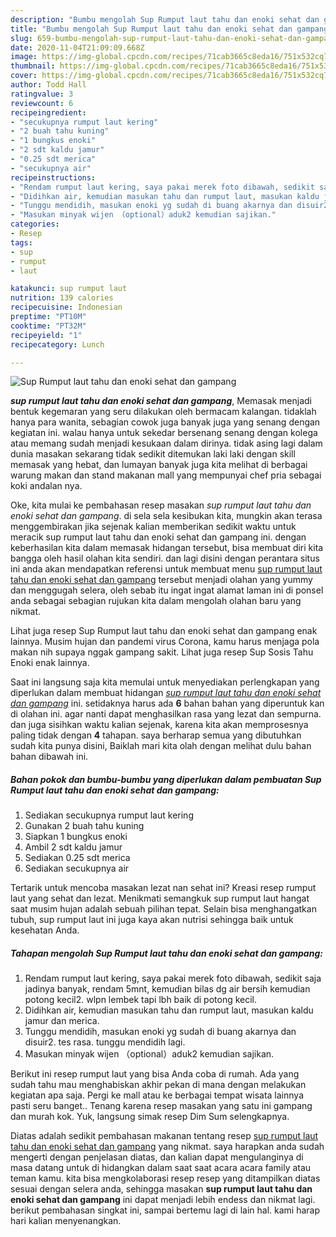 ```yaml
---
description: "Bumbu mengolah Sup Rumput laut tahu dan enoki sehat dan gampang, Anti Gagal"
title: "Bumbu mengolah Sup Rumput laut tahu dan enoki sehat dan gampang, Anti Gagal"
slug: 659-bumbu-mengolah-sup-rumput-laut-tahu-dan-enoki-sehat-dan-gampang-anti-gagal
date: 2020-11-04T21:09:09.668Z
image: https://img-global.cpcdn.com/recipes/71cab3665c8eda16/751x532cq70/sup-rumput-laut-tahu-dan-enoki-sehat-dan-gampang-foto-resep-utama.jpg
thumbnail: https://img-global.cpcdn.com/recipes/71cab3665c8eda16/751x532cq70/sup-rumput-laut-tahu-dan-enoki-sehat-dan-gampang-foto-resep-utama.jpg
cover: https://img-global.cpcdn.com/recipes/71cab3665c8eda16/751x532cq70/sup-rumput-laut-tahu-dan-enoki-sehat-dan-gampang-foto-resep-utama.jpg
author: Todd Hall
ratingvalue: 3
reviewcount: 6
recipeingredient:
- "secukupnya rumput laut kering"
- "2 buah tahu kuning"
- "1 bungkus enoki"
- "2 sdt kaldu jamur"
- "0.25 sdt merica"
- "secukupnya air"
recipeinstructions:
- "Rendam rumput laut kering, saya pakai merek foto dibawah, sedikit saja jadinya banyak, rendam 5mnt, kemudian bilas dg air bersih kemudian potong kecil2. wlpn lembek tapi lbh baik di potong kecil."
- "Didihkan air, kemudian masukan tahu dan rumput laut, masukan kaldu jamur dan merica."
- "Tunggu mendidih, masukan enoki yg sudah di buang akarnya dan disuir2. tes rasa. tunggu mendidih lagi."
- "Masukan minyak wijen （optional）aduk2 kemudian sajikan."
categories:
- Resep
tags:
- sup
- rumput
- laut

katakunci: sup rumput laut 
nutrition: 139 calories
recipecuisine: Indonesian
preptime: "PT10M"
cooktime: "PT32M"
recipeyield: "1"
recipecategory: Lunch

---
```



![Sup Rumput laut tahu dan enoki sehat dan gampang](https://img-global.cpcdn.com/recipes/71cab3665c8eda16/751x532cq70/sup-rumput-laut-tahu-dan-enoki-sehat-dan-gampang-foto-resep-utama.jpg)

<b><i>sup rumput laut tahu dan enoki sehat dan gampang</i></b>, Memasak menjadi bentuk kegemaran yang seru dilakukan oleh bermacam kalangan. tidaklah hanya para wanita, sebagian cowok juga banyak juga yang senang dengan kegiatan ini. walau hanya untuk sekedar bersenang senang dengan kolega atau memang sudah menjadi kesukaan dalam dirinya. tidak asing lagi dalam dunia masakan sekarang tidak sedikit ditemukan laki laki dengan skill memasak yang hebat, dan lumayan banyak juga kita melihat di berbagai warung makan dan stand makanan mall yang mempunyai chef pria sebagai koki andalan nya.

Oke, kita mulai ke pembahasan resep masakan <i>sup rumput laut tahu dan enoki sehat dan gampang</i>. di sela sela kesibukan kita, mungkin akan terasa menggembirakan jika sejenak kalian memberikan sedikit waktu untuk meracik sup rumput laut tahu dan enoki sehat dan gampang ini. dengan keberhasilan kita dalam memasak hidangan tersebut, bisa membuat diri kita bangga oleh hasil olahan kita sendiri. dan lagi disini dengan perantara situs ini anda akan mendapatkan referensi untuk membuat menu <u>sup rumput laut tahu dan enoki sehat dan gampang</u> tersebut menjadi olahan yang yummy dan menggugah selera, oleh sebab itu ingat ingat alamat laman ini di ponsel anda sebagai sebagian rujukan kita dalam mengolah olahan baru yang nikmat.

Lihat juga resep Sup Rumput laut tahu dan enoki sehat dan gampang enak lainnya. Musim hujan dan pandemi virus Corona, kamu harus menjaga pola makan nih supaya nggak gampang sakit. Lihat juga resep Sup Sosis Tahu Enoki enak lainnya.


Saat ini langsung saja kita memulai untuk menyediakan perlengkapan yang diperlukan dalam membuat hidangan <u><i>sup rumput laut tahu dan enoki sehat dan gampang</i></u> ini. setidaknya harus ada <b>6</b> bahan bahan yang diperuntuk kan di olahan ini. agar nanti dapat menghasilkan rasa yang lezat dan sempurna. dan juga sisihkan waktu kalian sejenak, karena kita akan memprosesnya paling tidak dengan <b>4</b> tahapan. saya berharap semua yang dibutuhkan sudah kita punya disini, Baiklah mari kita olah dengan melihat dulu bahan bahan dibawah ini.

<!--inarticleads1-->

##### Bahan pokok dan bumbu-bumbu yang diperlukan dalam pembuatan Sup Rumput laut tahu dan enoki sehat dan gampang:

1. Sediakan secukupnya rumput laut kering
1. Gunakan 2 buah tahu kuning
1. Siapkan 1 bungkus enoki
1. Ambil 2 sdt kaldu jamur
1. Sediakan 0.25 sdt merica
1. Sediakan secukupnya air


Tertarik untuk mencoba masakan lezat nan sehat ini? Kreasi resep rumput laut yang sehat dan lezat. Menikmati semangkuk sup rumput laut hangat saat musim hujan adalah sebuah pilihan tepat. Selain bisa menghangatkan tubuh, sup rumput laut ini juga kaya akan nutrisi sehingga baik untuk kesehatan Anda. 

<!--inarticleads2-->

##### Tahapan mengolah Sup Rumput laut tahu dan enoki sehat dan gampang:

1. Rendam rumput laut kering, saya pakai merek foto dibawah, sedikit saja jadinya banyak, rendam 5mnt, kemudian bilas dg air bersih kemudian potong kecil2. wlpn lembek tapi lbh baik di potong kecil.
1. Didihkan air, kemudian masukan tahu dan rumput laut, masukan kaldu jamur dan merica.
1. Tunggu mendidih, masukan enoki yg sudah di buang akarnya dan disuir2. tes rasa. tunggu mendidih lagi.
1. Masukan minyak wijen （optional）aduk2 kemudian sajikan.


Berikut ini resep rumput laut yang bisa Anda coba di rumah. Ada yang sudah tahu mau menghabiskan akhir pekan di mana dengan melakukan kegiatan apa saja. Pergi ke mall atau ke berbagai tempat wisata lainnya pasti seru banget.. Tenang karena resep masakan yang satu ini gampang dan murah kok. Yuk, langsung simak resep Dim Sum selengkapnya. 

Diatas adalah sedikit pembahasan makanan tentang resep <u>sup rumput laut tahu dan enoki sehat dan gampang</u> yang nikmat. saya harapkan anda sudah mengerti dengan penjelasan diatas, dan kalian dapat mengulanginya di masa datang untuk di hidangkan dalam saat saat acara acara family atau teman kamu. kita bisa mengkolaborasi resep resep yang ditampilkan diatas sesuai dengan selera anda, sehingga masakan <b>sup rumput laut tahu dan enoki sehat dan gampang</b> ini dapat menjadi lebih endess dan nikmat lagi. berikut pembahasan singkat ini, sampai bertemu lagi di lain hal. kami harap hari kalian menyenangkan.
